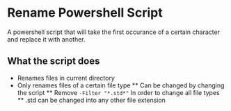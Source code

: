 # Rename Powershell Script
A powershell script that will take the first occurance of a certain character and replace it with another.

## What the script does
* Renames files in current directory
* Only renames files of a certain file type
  ** Can be changed by changing the script
  ** Remove
  ``
  -Filter "*.std*"
  ``
  In order to change all file types
  ** .std can be changed into any other file extension
